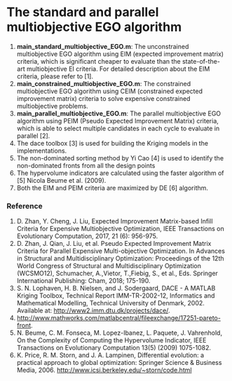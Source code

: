 # The standard and parallel multiobjective EGO algorithm

1. **main_standard_multiobjective_EGO.m**: The unconstrained multiobjective EGO algorithm using EIM (expected improvement matrix) criteria, which is significant cheaper to evaluate than the state-of-the-art multiobjective EI criteria. For detailed description about the EIM criteria, please refer to [1].
2. **main_constrained_multiobjective_EGO.m**: The constrained multiobjective EGO algorithm using CEIM (constrained expected improvement matrix) criteria to solve expensive constrained multiobjective problems.
3. **main_parallel_multiobjective_EGO.m**: The parallel multiobjective EGO algorithm using PEIM (Pseudo Expected Improvement Matrix) criteria, which is able to select multiple candidates in each cycle to evaluate in parallel [2].
4. The dace toolbox [3] is used for building the Kriging models in the implementations.
5. The non-dominated sorting method by Yi Cao [4] is used to identify the non-dominated fronts from all the design points
6. The hypervolume indicators are calculated using the faster algorithm of [5] Nicola Beume et al. (2009).
7. Both the EIM and PEIM criteria are maximized by DE [6] algorithm.

### Reference

1. D. Zhan, Y. Cheng, J. Liu, Expected Improvement Matrix-based Infill Criteria for Expensive Multiobjective Optimization, IEEE Transactions on Evolutionary Computation, 2017, 21 (6): 956-975.
2. D. Zhan, J. Qian, J. Liu, et al. Pseudo Expected Improvement Matrix Criteria for Parallel Expensive Multi-objective Optimization. In Advances in Structural and Multidisciplinary Optimization: Proceedings of the 12th World Congress of Structural and Multidisciplinary Optimization (WCSMO12), Schumacher, A.,Vietor, T.,Fiebig, S., et al., Eds. Springer International Publishing: Cham, 2018; 175-190.
3. S. N. Lophaven, H. B. Nielsen, and J. Sodergaard, DACE - A MATLAB Kriging Toolbox, Technical Report IMM-TR-2002-12, Informatics and Mathematical Modelling, Technical University of Denmark, 2002. Available at: http://www2.imm.dtu.dk/projects/dace/.
4. http://www.mathworks.com/matlabcentral/fileexchange/17251-pareto-front.
5. N. Beume, C. M. Fonseca, M. Lopez-Ibanez, L. Paquete, J. Vahrenhold, On the Complexity of Computing the Hypervolume Indicator, IEEE Transactions on Evolutionary Computation 13(5) (2009) 1075-1082.
6. K. Price, R. M. Storn, and J. A. Lampinen, Differential evolution: a practical approach to global optimization: Springer Science & Business Media, 2006. http://www.icsi.berkeley.edu/~storn/code.html
